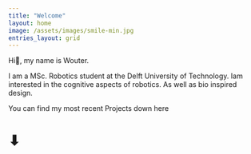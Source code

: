 ```yaml
---
title: "Welcome"
layout: home
image: /assets/images/smile-min.jpg
entries_layout: grid
---
```


Hi👋, my name is Wouter.

I am a MSc. Robotics student at the Delft University of Technology.
Iam interested in the cognitive aspects of robotics. As well as bio inspired design.

You can find my most recent Projects down here 
# ⬇
